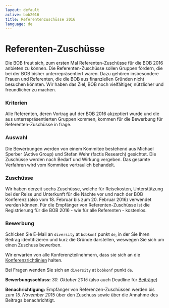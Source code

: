 ```yaml
---
layout: default
active: bob2016
title: Referentenzuschüsse 2016
language: de
---
```


# Referenten-Zuschüsse

Die BOB freut sich, zum ersten Mal Referenten-Zuschüsse für die BOB 2016
anbieten zu können.  Die Referenten-Zuschüsse sollen Gruppen fördern,
die bei der BOB bisher unterrepräsentiert waren.  Dazu gehören
insbesondere Frauen und Referenten, die die BOB aus finanziellen
Gründen nicht besuchen könnten.  Wir haben das Ziel, BOB noch
vielfältiger, nützlicher und freundlicher zu machen.

### Kriterien

Alle Referenten, deren Vortrag auf der BOB 2016 akzeptiert
wurde und die aus unterrepräsentierten Gruppen kommen, kommen für die
Bewerbung für Referenten-Zuschüsse in frage.

### Auswahl

Die Bewerbungen werden von einem Kommitee bestehend aus
Michael Sperber (Active Group) und Stefan Wehr (factis Research)
gesichtet.  Die Zuschüsse werden nach Bedarf und Wirkung vergeben.
Das gesamte Verfahren wird vom Kommitee vertraulich behandelt.

### Zuschüsse

Wir haben derzeit sechs Zuschüsse, welche für Reisekosten,
Unterstützung bei der Reise und Unterkunft für die Nächte vor und nach
der BOB Konferenz (also vom 18. Februar bis zum 20. Februar 2016)
verwendet werden können. Für die Empfänger von Referenten-Zuschüsse
ist die Registrierung für die BOB 2016 - wie für alle Referenten -
kostenlos.

### Bewerbung

Schicken Sie E-Mail an `diversity` at `bobkonf` punkt `de`, in der Sie
Ihren Beitrag identifizieren und kurz die Gründe darstellen, weswegen
Sie sich um einen Zuschuss bewerben.

Wir erwarten von alle Konferenzteilnehmern, dass sie sich an die
[Konferenzrichtlinien](http://bobkonf.de/de/policies.html) halten.

Bei Fragen wenden Sie sich an `diversity` at `bobkonf` punkt `de`.

**Bewerbungsschluss:** *30. Oktober 2015* (also auch Deadline für [Beiträge](cfp.html))

**Benachrichtigung:** Empfänger von Referenzen-Zuschüssen werden bis zum
*15. November 2015* über den Zuschuss sowie über die Annahme des
Beitrags benachrichtigt.
